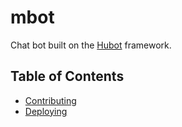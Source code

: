 # mbot

Chat bot built on the [Hubot](https://hubot.github.com/) framework.

## Table of Contents

* [Contributing](CONTRIBUTING.md)
* [Deploying](DEPLOYING.md)
